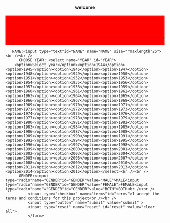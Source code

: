 
<html>
       <head>
<title>WELCOME TO MY PROJECT </title> 
       


</head>
<style>
<body>{   
background-image:url(D:\study\gauravp\project1);}
</style>


<center><h4>welcome</h4></center>
<marquee bgcolor="red" behavior="scroll"><h1>jai mata di</h1></marquee>


<form>
         
       NAME:<input type="text"id="NAME" name="NAME" size=""maxlength"25"><br /><br />
          CHOOSE YEAR: <select name="YEAR" id="YEAR">
        <option>Select year</option><option>1944</option><option>1945</option><option>1946</option><option>1947</option><option>1948</option><option>1949</option><option>1950</option><option>1951</option><option>1952</option><option>1953</option><option>1954</option><option>1955</option><option>1956</option><option>1957</option><option>1958</option><option>1959</option><option>1960</option><option>1961</option><option>1962</option><option>1963</option><option>1964</option><option>1965</option><option>1966</option><option>1967</option><option>1968</option><option>1969</option><option>1970</option><option>1971</option><option>1971</option><option>1972</option><option>1973</option><option>1974</option><option>1975</option><option>1976</option><option>1977</option><option>1978</option><option>1979</option><option>1980</option><option>1981</option><option>1982</option><option>1983</option><option>1984</option><option>1985</option><option>1986</option><option>1987</option><option>1988</option><option>1989</option><option>1990</option><option>1991</option><option>1992</option><option>1994</option><option>1995</option><option>1996</option><option>1997</option><option>1998</option><option>1999</option><option>2000</option><option>2001</option><option>2002</option><option>2003</option><option>2004</option><option>2005</option><option>2006</option><option>2007</option><option>2008</option><option>2009</option><option>2010</option><option>2011</option><option>2012</option><option>2013</option><option>2014</option><option>2015</option></select><br /><br />
          GENDER:<input type="radio"name="GENDER"id="GENDER"value="MALE">MALE<input type="radio"name="GENDER"id="GENDER"value="FEMALE">FEMALE<input type="radio"name"="GENDER"id="GENDER"value="BOTH">BOTH<br /><br />
              <input type="checkbox" name="terms"id="terms">I accept the terms and conditions for this project<br /><br />
              <input type="button" name="submit" value="submit" >
              <input type="reset" name="reset" id="reset" value="clear all">
              </form>
</body>

</html>
